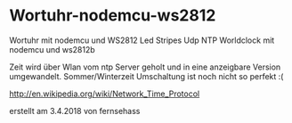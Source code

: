 # Wortuhr-nodemcu-ws2812
Wortuhr mit nodemcu und WS2812 Led Stripes
Udp NTP Worldclock mit nodemcu und ws2812b

Zeit wird über Wlan vom ntp Server geholt und in eine anzeigbare Version umgewandelt.
Sommer/Winterzeit Umschaltung ist noch nicht so perfekt :( 
 
http://en.wikipedia.org/wiki/Network_Time_Protocol

 erstellt am 3.4.2018
 von fernsehass


